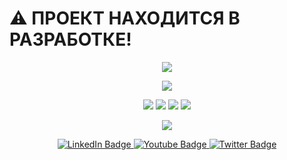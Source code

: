 # :warning: ПРОЕКТ НАХОДИТСЯ В РАЗРАБОТКЕ!
<div id="header" align="center">


![](https://cdn.leonardo.ai/users/f4cd596b-ba20-433e-acf3-974045f63090/generations/1915374d-6938-4bc8-a384-b0bda72a26a0/20a900d6-6c5e-41c6-9ddb-b67ae5ebf4a3.jpg?w=1024)


![](https://komarev.com/ghpvc/?username=ivan-meer)

![](http://github-profile-summary-cards.vercel.app/api/cards/repos-per-language?username=ivan-meer&theme=tokyonight)  ![](http://github-profile-summary-cards.vercel.app/api/cards/most-commit-language?username=ivan-meer&theme=tokyonight)
![](http://github-profile-summary-cards.vercel.app/api/cards/stats?username=ivan-meer&theme=tokyonight)    ![](http://github-profile-summary-cards.vercel.app/api/cards/productive-time?username=ivan-meer&theme=tokyonight&utcOffset=8)    

![](http://github-profile-summary-cards.vercel.app/api/cards/profile-details?username=ivan-meer&theme=tokyonight)



  <div id="badges">
  <a href="your-linkedin-URL">
    <img src="https://img.shields.io/badge/LinkedIn-blue?style=for-the-badge&logo=linkedin&logoColor=white" alt="LinkedIn Badge"/>
  </a>
  <a href="your-youtube-URL">
    <img src="https://img.shields.io/badge/YouTube-red?style=for-the-badge&logo=youtube&logoColor=white" alt="Youtube Badge"/>
  </a>
  <a href="your-twitter-URL">
    <img src="https://img.shields.io/badge/Twitter-blue?style=for-the-badge&logo=twitter&logoColor=white" alt="Twitter Badge"/>
  </a>
</div>


</div>

<!--
**ivan-meer/ivan-meer** is a ✨ _special_ ✨ repository because its `README.md` (this file) appears on your GitHub profile.

Here are some ideas to get you started:

- 🔭 I’m currently working on ...
- 🌱 I’m currently learning ...
- 👯 I’m looking to collaborate on ...
- 🤔 I’m looking for help with ...
- 💬 Ask me about ...
- 📫 How to reach me: ...
- 😄 Pronouns: ...
- ⚡ Fun fact: ...
-->
